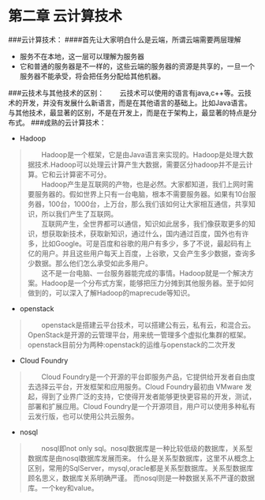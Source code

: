 # 第二章 云计算技术

###云计算技术：
####首先让大家明白什么是云端，所谓云端需要两层理解
* 服务不在本地，这一层可以理解为服务器
* 它和普通的服务器是不一样的，这些云端的服务器的资源是共享的，一旦一个服务器不能承受，将会把任务分配给其他机器。

###云技术与其他技术的区别：
&#160; &#160; &#160; &#160;云技术可以使用的语言有java,c++等。云技术的开发，并没有发展什么新语言，而是在其他语言的基础上。比如Java语言。与其他技术，最显著的区别，不是在开发上，而是在于架构上，最显著的特点是分布式。
###成熟的云计算技术：
* Hadoop
>&#160; &#160; &#160; &#160;Hadoop是一个框架，它是由Java语言来实现的。Hadoop是处理大数据技术.Hadoop可以处理云计算产生大数据，需要区分hadoop并不是云计算。它和云计算密不可分。  
&#160; &#160; &#160; &#160;Hadoop产生是互联网的产物，也是必然。大家都知道，我们上网时需要服务器的。假如世界上只有一台电脑，根本不需要服务器。如果有10台服务器，100台，1000台，上万台，那么我们该如何让大家相互通信，共享知识，所以我们产生了互联网。  
&#160; &#160; &#160; &#160;互联网产生，全世界都可以通信，知识如此居多，我们像获取更多的知识，想获取新技术，获取新知识，通过什么，国内通过百度，国外也有许多，比如Google。可是百度和谷歌的用户有多少，多了不说，最起码有上亿的用户。并且这些用户每天上百度，上谷歌，又会产生多少数据，查询多少数据。那么他们怎么承受如此多用户。  
&#160; &#160; &#160; &#160;这不是一台电脑、一台服务器能完成的事情。Hadoop就是一个解决方案。Hadoop是一个分布式方案，能够把压力分摊到其他服务器。至于如何做到的，可以深入了解Hadoop的maprecude等知识。

* openstack
>&#160; &#160; &#160; &#160;openstack是搭建云平台技术，可以搭建公有云，私有云，和混合云。OpenStack是开源的云管理平台，用来统一管理多个虚拟化集群的框架。
openstack目前分为两种:openstack的运维与openstack的二次开发
* Cloud Foundry
>&#160; &#160; &#160; &#160;Cloud Foundry是一个开源的平台即服务产品，它提供给开发者自由度去选择云平台，开发框架和应用服务。Cloud Foundry最初由 VMware 发起，得到了业界广泛的支持，它使得开发者能够更快更容易的开发，测试，部署和扩展应用。Cloud Foundry是一个开源项目，用户可以使用多种私有云发行版，也可以使用公共云服务。
* nosql
>&#160; &#160; &#160; &#160;nosql即not only sql。nosql数据库是一种比较低级的数据库，关系型数据库是由nosql数据库发展而来。
什么是关系型数据库，这里不从概念上区别，常用的SqlServer，mysql,oracle都是关系型数据库。关系型数据库顾名思义，数据库关系明确严谨。
而nosql则是一种数据关系不严谨的数据库。一个key和value。

